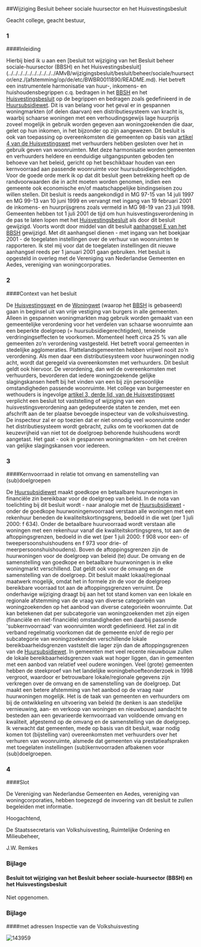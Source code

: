 <meta http-equiv='Content-Type' content='text/html; charset=utf-8' />

##Wijziging Besluit beheer sociale huursector en het Huisvestingsbesluit

Geacht college, geacht bestuur,    
### 1  

####Inleiding

Hierbij bied ik u aan een [besluit tot wijziging van het Besluit beheer sociale-huursector (BBSH) en het Huisvestingsbesluit](../../../../../../../../../../AMvB/wijzigingsbesluit/besluit/beheer/sociale/huursector/enz./(afstemming/op/de/etc/BWBR0011890/README.md). Het betreft een instrumentele harmonisatie van huur-, inkomens- en huishoudensbegrippen c.q. bedragen in het [BBSH](../../../../../../../../../../AMvB/besluit/beheer/sociale-huursector/BWBR0005686/README.md) en het [Huisvestingsbesluit](../../../../../../../../../../AMvB/huisvestingsbesluit/BWBR0005893/README.md) op de begrippen en bedragen zoals gedefinieerd in de [Huursubsidiewet](../../../../../../../../../../wet/huursubsidiewet/BWBR0008659/README.md). Dit is van belang voor het geval er in gespannen woningmarkten (of delen daarvan) een distributiesysteem van kracht is, waarbij schaarse woningen met een verhoudingsgewijs lage huurprijs zoveel mogelijk in gebruik worden gegeven aan woningzoekenden die daar, gelet op hun inkomen, in het bijzonder op zijn aangewezen. Dit besluit is ook van toepassing op overeenkomsten die gemeenten op basis van [artikel 4 van de Huisvestingswet](../../../../../../../../../../wet/huisvestingswet/BWBR0005674/README.md) met verhuurders hebben gesloten over het in gebruik geven van woonruimten. Met deze harmonisatie worden gemeenten en verhuurders heldere en eenduidige uitgangspunten geboden ten behoeve van het beleid, gericht op het beschikbaar houden van een kernvoorraad aan passende woonruimte voor huursubsidiegerechtigden. Voor de goede orde merk ik op dat dit besluit geen betrekking heeft op de randvoorwaarden die in acht moeten worden genomen, indien een gemeente ook economische en/of maatschappelijke bindingseisen zou willen stellen. Dit besluit is reeds aangekondigd in MG 97-15 van 14 juli 1997 en MG 99-13 van 10 juni 1999 en vervangt met ingang van 19 februari 2001 de inkomens- en huurprijsgrens zoals vermeld in MG 98-19 van 23 juli 1998. Gemeenten hebben tot 1 juli 2001 de tijd om hun huisvestingsverordening in de pas te laten lopen met het [Huisvestingsbesluit](../../../../../../../../../../AMvB/huisvestingsbesluit/BWBR0005893/README.md) als door dit besluit gewijzigd. Voorts wordt door middel van dit besluit [aanhangsel E van het BBSH](../../../../../../../../../../AMvB/besluit/beheer/sociale-huursector/BWBR0005686/README.md) gewijzigd. Met dit aanhangsel dienen - met ingang van het boekjaar 2001 - de toegelaten instellingen over de verhuur van woonruimten te rapporteren. Ik stel mij voor dat de toegelaten instellingen dit nieuwe aanhangsel reeds per 1 januari 2001 gaan gebruiken. Het besluit is opgesteld in overleg met de Vereniging van Nederlandse Gemeenten en Aedes, vereniging van woningcorporaties.    
### 2  

####Context van het besluit

De [Huisvestingswet](../../../../../../../../../../wet/huisvestingswet/BWBR0005674/README.md) en de [Woningwet](../../../../../../../../../../wet/woningwet/BWBR0005181/README.md) (waarop het [BBSH](../../../../../../../../../../AMvB/besluit/beheer/sociale-huursector/BWBR0005686/README.md) is gebaseerd) gaan in beginsel uit van vrije vestiging van burgers in alle gemeenten. Alleen in gespannen woningmarkten mag gebruik worden gemaakt van een gemeentelijke verordening voor het verdelen van schaarse woonruimte aan een beperkte doelgroep (= huursubsidiegerechtigden), teneinde verdringingseffecten te voorkomen. Momenteel heeft circa 25 % van alle gemeenten zo'n verordening vastgesteld. Het betreft vooral gemeenten in stedelijke agglomeraties. Plattelandsgemeenten hebben vrijwel nooit zo'n verordening. Als men daar een distributiesysteem voor huurwoningen nodig acht, wordt dat geregeld via overeenkomsten met verhuurders. Dit besluit geldt ook hiervoor. De verordening, dan wel de overeenkomsten met verhuurders, bevorderen dat iedere woningzoekende gelijke slagingskansen heeft bij het vinden van een bij zijn persoonlijke omstandigheden passende woonruimte. Het college van burgemeester en wethouders is ingevolge [artikel 3, derde lid, van de Huisvestingswet](../../../../../../../../../../wet/huisvestingswet/BWBR0005674/README.md) verplicht een besluit tot vaststelling of wijziging van een huisvestingsverordening aan gedeputeerde staten te zenden, met een afschrift aan de ter plaatse bevoegde inspecteur van de volkshuisvesting. De inspecteur zal er op toezien dat er niet onnodig veel woonruimte onder het distributiesysteem wordt gebracht, zulks om te voorkomen dat de keuzevrijheid van niet tot de doelgroep behorende huishoudens wordt aangetast. Het gaat - ook in gespannen woningmarkten - om het creëren van gelijke slagingskansen voor iedereen.    
### 3  

####Kernvoorraad in relatie tot omvang en samenstelling van (sub)doelgroepen

De [Huursubsidiewet](../../../../../../../../../../wet/huursubsidiewet/BWBR0008659/README.md) maakt goedkope en betaalbare huurwoningen in financiële zin bereikbaar voor de doelgroep van beleid. In de nota van toelichting bij dit besluit wordt - naar analogie met de [Huursubsidiewet](../../../../../../../../../../wet/huursubsidiewet/BWBR0008659/README.md) - onder de goedkope huurwoningenvoorraad verstaan alle woningen met een rekenhuur beneden de kwaliteitskortingsgrens, bedoeld in die wet (per 1 juli 2000: f 634). Onder de betaalbare huurvoorraad wordt verstaan alle woningen met een rekenhuur vanaf die kwaliteitskortingsgrens, tot aan de aftoppingsgrenzen, bedoeld in die wet (per 1 juli 2000: f 908 voor een- of tweepersoonshuishoudens en f 973 voor drie- of meerpersoonshuishoudens). Boven de aftoppingsgrenzen zijn de huurwoningen voor de doelgroep van beleid (te) duur. De omvang en de samenstelling van goedkope en betaalbare huurwoningen is in elke woningmarkt verschillend. Dat geldt ook voor de omvang en de samenstelling van de doelgroep. Dit besluit maakt lokaal/regionaal maatwerk mogelijk, omdat het in formele zin de voor de doelgroep bereikbare voorraad tot aan de aftoppingsgrenzen verruimt. De onderhavige wijziging draagt bij aan het tot stand komen van een lokale en regionale afstemming van de vraag van diverse categorieën van woningzoekenden op het aanbod van diverse categorieën woonruimte. Dat kan betekenen dat per subcategorie van woningzoekenden met zijn eigen (financiële en niet-financiële) omstandigheden een daarbij passende 'subkernvoorraad' van woonruimten wordt gedefinieerd. Het zal in dit verband regelmatig voorkomen dat de gemeente en/of de regio per subcategorie van woningzoekenden verschillende lokale bereikbaarheidsgrenzen vaststelt die lager zijn dan de aftoppingsgrenzen van de [Huursubsidiewet](../../../../../../../../../../wet/huursubsidiewet/BWBR0008659/README.md). In gemeenten met veel recente nieuwbouw zullen de lokale bereikbaarheidsgrenzen vaak wat hoger liggen, dan in gemeenten met een aanbod van relatief veel oudere woningen. Veel (grote) gemeenten hebben de steekproef van het landelijke woningbehoefteonderzoek in 1998 vergroot, waardoor er betrouwbare lokale/regionale gegevens zijn verkregen over de omvang en de samenstelling van de doelgroep. Dat maakt een betere afstemming van het aanbod op de vraag naar huurwoningen mogelijk. Het is de taak van gemeenten en verhuurders om bij de ontwikkeling en uitvoering van beleid (te denken is aan stedelijke vernieuwing, aan- en verkoop van woningen en nieuwbouw) aandacht te besteden aan een gevarieerde kernvoorraad van voldoende omvang en kwaliteit, afgestemd op de omvang en de samenstelling van de doelgroep. Ik verwacht dat gemeenten, mede op basis van dit besluit, waar nodig komen tot (bijstelling van) overeenkomsten met verhuurders over het verhuren van woonruimte, alsmede dat gemeenten via prestatieafspraken met toegelaten instellingen (sub)kernvoorraden afbakenen voor (sub)doelgroepen.    
### 4  

####Slot

De Vereniging van Nederlandse Gemeenten en Aedes, vereniging van woningcorporaties, hebben toegezegd de invoering van dit besluit te zullen begeleiden met informatie.      

Hoogachtend, 

De 
Staatssecretaris van Volkshuisvesting, Ruimtelijke Ordening en Milieubeheer, 

J.W. Remkes     

### Bijlage  

#### Besluit tot wijziging van het Besluit beheer sociale-huursector (BBSH) en het Huisvestingsbesluit 

Niet opgenomen.  

### Bijlage  

####met adressen Inspectie van de Volkshuisvesting

![143959](http://wetten.overheid.nl/Illustration/143959)


